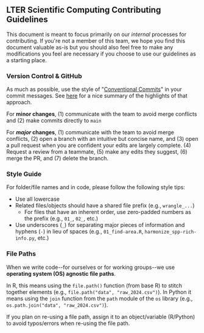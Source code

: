 ## LTER Scientific Computing Contributing Guidelines

This document is meant to focus primarily on our _internal_ processes for contributing. If you're not a member of this team, we hope you find this document valuable as-is but you should also feel free to make any modifications you feel are necessary if you choose to use our guidelines as a starting place.

### Version Control & GitHub

As much as possible, use the style of "[Conventional Commits](https://www.conventionalcommits.org/en/v1.0.0/)" in your commit messages. See [here](https://njlyon0.github.io/tips/commits.html) for a nice summary of the highlights of that approach.

For **minor changes**, (1) communicate with the team to avoid merge conflicts and (2) make commits directly to `main`

For **_major_ changes**, (1) communicate with the team to avoid merge conflicts, (2) open a branch with an intuitive but concise name, and (3) open a pull request when you are confident your edits are largely complete. (4) Request a review from a teammate, (5) make any edits they suggest, (6) merge the PR, and (7) delete the branch.

### Style Guide

For folder/file names and in code, please follow the following style tips:

- Use all lowercase
- Related files/objects should have a shared file prefix (e.g., `wrangle_...`)
    - For files that have an inherent order, use zero-padded numbers as the prefix (e.g., `01_`, `02_`, etc.)
- Use underscores (`_`) for separating major pieces of information and hyphens (`-`) in lieu of spaces (e.g., `01_find-area.R`, `harmonize_spp-rich-info.py`, etc.)

### File Paths

When we write code--for ourselves or for working groups--we use **operating system (OS) agnostic file paths**.

In R, this means using the `file.path()` function (from base R) to stitch together elements (e.g., `file.path("data", "raw_2024.csv")`). In Python it means using the `join` function from the `path` module of the `os` library (e.g., `os.path.join("data", "raw_2024.csv")`).

If you plan on re-using a file path, assign it to an object/variable (R/Python) to avoid typos/errors when re-using the file path.
